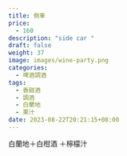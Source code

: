 ```yaml
---
title: 側車
price:
  - 160
description: "side car "
draft: false
weight: 37
image: images/wine-party.png
categories:
  - 啤酒調酒
tags:
  - 香甜酒
  - 調酒
  - 白蘭地
  - 果汁
date: 2023-08-22T20:21:15+08:00
---
```

 白蘭地＋白柑酒 ＋檸檬汁